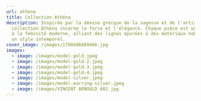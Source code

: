 ```yaml
---
url: athena
title: Collection Athéna
description: Inspirée par la déesse grecque de la sagesse et de l'artisanat, la
  collection Athéna incarne la force et l'élégance. Chaque pièce est un hommage
  à la féminité moderne, alliant des lignes épurées à des matériaux nobles pour
  un style intemporel.
cover_image: /images/1760486689486.jpg
images:
  - image: /images/model-gold.jpeg
  - image: /images/model-gold-2.jpeg
  - image: /images/model-gold-3.jpeg
  - image: /images/model-gold-4.jpeg
  - image: /images/model-silver.jpeg
  - image: /images/model-earring-silver.jpeg
  - image: /images/VINCENT ARNOULD 682.jpg
---
```

